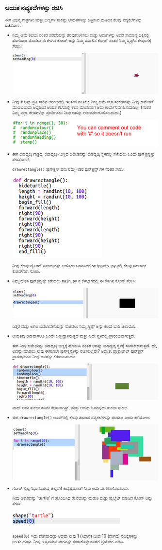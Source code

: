 ## ಆಯತ ನವ್ಯಕಲೆಗಳನ್ನು ರಚಿಸಿ

ಈಗ ವಿಭಿನ್ನ ಗಾತ್ರಗಳು ಮತ್ತು ಬಣ್ಣಗಳ ಸಾಕಷ್ಟು ಆಯತಗಳನ್ನು ಚಿತ್ರಿಸುವ ಮೂಲಕ ಕೆಲವು ನವ್ಯಕಲೆಗಳನ್ನು ರಚಿಸೋಣ.

+ ನಿಮ್ಮ ಆಮೆ ಕಲೆಯ ನಂತರ ಪರದೆಯನ್ನು ತೆರವುಗೊಳಿಸಲು ಮತ್ತು ಆಮೆಗಳನ್ನು ಅದರ ಸಾಮಾನ್ಯ ದಿಕ್ಕಿನಲ್ಲಿ ತೋರಿಸಲು ಮೊದಲು ಈ ಕೆಳಗಿನ ಕೋಡ್ ಅನ್ನು ನಿಮ್ಮ ಸವಾಲಿನ ಕೋಡ್ ನಂತರ ನಿಮ್ಮ ಸ್ಕ್ರಿಪ್ಟ್‌ನ ಕೆಳಭಾಗಕ್ಕೆ ಸೇರಿಸಿ:
    
    ![ಸ್ಕ್ರೀನ್‍ಶಾಟ್](images/modern-reset.png)

+ ನೀವು `#` ಅನ್ನು ಪ್ರತಿ ಸಾಲಿನ ಆರಂಭದಲ್ಲಿ ಇರಿಸುವ ಮೂಲಕ ನಿಮ್ಮ ಆಮೆ ಕಲಾ ಸಂಕೇತವನ್ನು ನೀವು ಕಾಮೆಂಟ್ ಮಾಡಬಹುದು ಆದ್ದರಿಂದ ಆಯತ ಕಲೆಯಲ್ಲಿ ಕೆಲಸ ಮಾಡುವಾಗ ಅದು ಕಾರ್ಯನಿರ್ವಹಿಸುವುದಿಲ್ಲ. (ನಂತರ ನಿಮ್ಮ ಎಲ್ಲಾ ಕೆಲಸಗಳನ್ನು ಪ್ರದರ್ಶಿಸಲು ನೀವು ಅದನ್ನು ಅನಾವರಣಗೊಳಿಸಬಹುದು.)
    
    ![screenshot](images/modern-comment.png)

+ ಈಗ ಯಾದೃಚ್ಕ ಗಾತ್ರದ, ಯಾದೃಚ್ಕ-ಬಣ್ಣದ ಆಯತವನ್ನು ಯಾದೃಚ್ಕ ಸ್ಥಳದಲ್ಲಿ ಸೆಳೆಯಲು ಒಂದು ಫುನ್ಕ್ಷನ್ವನ್ನು ಸೇರಿಸೋಣ!
    
    `drawrectangle()` ಫುನ್ಕ್ಷನ್ ವನು ನಿಮ್ಮ ಇತರ ಫುನ್ಕ್ಷನ್ಸ್ ಗಳ ನಂತರ ಸೇರಿಸಿ:
    
    ![ಸ್ಕ್ರೀನ್‍ಶಾಟ್](images/modern-rect-function.png)
    
    ನೀವು ಕೆಲವು ಟೈಪಿಂಗ್ ಸಮಯವನ್ನು ಉಳಿಸಲು ಬಯಸಿದರೆ `snippets.py` ನಲ್ಲಿ ಕೆಲವು ಸಹಾಯಕ ಕೋಡ್‌ಗಾಗಿ ನೋಡಿ.

+ ನಿಮ್ಮ ಹೊಸ ಫುನ್ಕ್ಷನ್ವನ್ನು ಕರೆಯಲು `main.py` ನ ಕೆಳಭಾಗದಲ್ಲಿ ಈ ಕೆಳಗಿನ ಕೋಡ್ ಸೇರಿಸಿ:
    
    ![ಸ್ಕ್ರೀನ್‍ಶಾಟ್](images/modern-call-rect.png)
    
    ಎತ್ತರ ಮತ್ತು ಅಗಲ ಬದಲಾವಣೆಯನ್ನು ನೋಡಲು ನಿಮ್ಮ ಸ್ಕ್ರಿಪ್ಟ್ ಅನ್ನು ಕೆಲವು ಬಾರಿ ಚಲಾಯಿಸಿ.

+ ಆಯತವು ಯಾವಾಗಲೂ ಒಂದೇ ಬಣ್ಣದ್ದಾಗಿರುತ್ತದೆ ಮತ್ತು ಅದೇ ಸ್ಥಳದಲ್ಲಿ ಪ್ರಾರಂಭವಾಗುತ್ತದೆ.
    
    ಈಗ ನೀವು ಆಮೆಯನ್ನು ಯಾದೃಚ್ಕ ಬಣ್ಣಕ್ಕೆ ಹೊಂದಿಸಿ ನಂತರ ಅದನ್ನು ಯಾದೃಚ್ಕ ಸ್ಥಳಕ್ಕೆ ಸರಿಸಬೇಕಾಗುತ್ತದೆ. ಹೇ, ಅದನ್ನು ಮಾಡಲು ನೀವು ಈಗಾಗಲೇ ಫುನ್ಕ್ಷನ್ಸ್ಗಳನ್ನು ರಚಿಸಲಿಲ್ಲವೇ? ಅದ್ಭುತ. ಡ್ರಾಕ್ಟಾಂಗಲ್ ಫುನ್ಕ್ಷನ್ ಪ್ರಾರಂಭದಿಂದ ನೀವು ಅವರನ್ನು ಕರೆಯಬಹುದು:
    
    ![ಸ್ಕ್ರೀನ್‍ಶಾಟ್](images/modern-random-rect.png)
    
    ವಾಹ್ ಅದು ತುಂಬಾ ಕಡಿಮೆ ಕೆಲಸವಾಗಿತ್ತು, ಮತ್ತು ಅದನ್ನು ಓದುವುದು ತುಂಬಾ ಸುಲಭ.

+ ಈಗ `drawrectangle()` ಲೂಪ್‌ನಲ್ಲಿ ಕೆಲವು ತಂಪಾದ ನವ್ಯಕಲೆಗಳನ್ನು ರಚಿಸಲು ಎಂದು ಕರೆಯೋಣ:
    
    ![ಸ್ಕ್ರೀನ್‍ಶಾಟ್](images/modern-rect-art.png)

+ ಗೋಶ್ ಸ್ವಲ್ಪ ನಿಧಾನವಾಗಿದ್ದ ಅಲ್ಲವೇ! ಅದೃಷ್ಟವಶಾತ್ ನೀವು ಆಮೆ ವೇಗಗೊಳಿಸಬಹುದು.
    
    ನೀವು ಆಕಾರವನ್ನು 'turtle' ಗೆ ಹೊಂದಿಸಿದ ರೇಖೆಯನ್ನು ಹುಡುಕಿ ಮತ್ತು ಹೈಲೈಟ್ ಮಾಡಿದ ಕೋಡ್ ಅನ್ನು ಸೇರಿಸಿ:
    
    ![ಸ್ಕ್ರೀನ್‍ಶಾಟ್](images/modern-speed.png)
    
    `speed(0)` ಇದು ವೇಗವಾದದ್ದು ಅಥವಾ ನೀವು 1 (ನಿಧಾನ) ದಿಂದ 10 (ವೇಗದ) ಸಂಖ್ಯೆಗಳನ್ನು ಬಳಸಬಹುದು. ನೀವು ಇಷ್ಟಪಡುವ ವೇಗವನ್ನು ಕಂಡುಕೊಳ್ಳುವವರೆಗೆ ಪ್ರಯೋಗ ಮಾಡಿ.